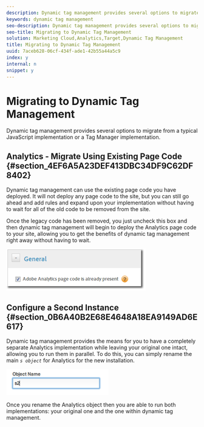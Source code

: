 ```yaml
---
description: Dynamic tag management provides several options to migrate from a typical JavaScript implementation or a Tag Manager implementation.
keywords: dynamic tag management
seo-description: Dynamic tag management provides several options to migrate from a typical JavaScript implementation or a Tag Manager implementation.
seo-title: Migrating to Dynamic Tag Management
solution: Marketing Cloud,Analytics,Target,Dynamic Tag Management
title: Migrating to Dynamic Tag Management
uuid: 7aceb628-06cf-434f-ade1-42b55a44a5c9
index: y
internal: n
snippet: y
---
```


# Migrating to Dynamic Tag Management

Dynamic tag management provides several options to migrate from a typical JavaScript implementation or a Tag Manager implementation.

## Analytics - Migrate Using Existing Page Code {#section_4EF6A5A23DEF413DBC34DF9C62DF8402}

Dynamic tag management can use the existing page code you have deployed. It will not deploy any page code to the site, but you can still go ahead and add rules and expand upon your implementation without having to wait for all of the old code to be removed from the site.

Once the legacy code has been removed, you just uncheck this box and then dynamic tag management will begin to deploy the Analytics page code to your site, allowing you to get the benefits of dynamic tag management right away without having to wait.

![](assets/existing_s_code.png)

## Configure a Second Instance {#section_0B6A40B2E68E4648A18EA9149AD6E617}

Dynamic tag management provides the means for you to have a completely separate Analytics implementation while leaving your original one intact, allowing you to run them in parallel. To do this, you can simply rename the main *`s object`* for Analytics for the new installation.

![](assets/dual-instances.png)

Once you rename the Analytics object then you are able to run both implementations: your original one and the one within dynamic tag management. 
